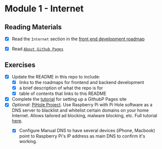 # Module 1 - Internet

## Reading Materials

- [x] Read the `Internet` section in the [front end development roadmap](https://roadmap.sh/frontend)
- [x] Read [`About Github Pages`](https://docs.github.com/en/pages/getting-started-with-github-pages/about-github-pages)


## Exercises

- [x] Update the README in this repo to include:
  - [x]  links to the roadmaps for frontend and backend development
  - [x]  a brief description of what the repo is for
  - [x]  table of contents that links to this README
- [x]  Complete the [tutorial](https://docs.github.com/en/pages/getting-started-with-github-pages/creating-a-github-pages-site) for setting up a GithubP Pages site
- [x] *Optional*: [PiHole Project](https://www.youtube.com/watch?v=KBXTnrD_Zs4&feature=youtu.be). Use Raspberry Pi with Pi Hole software as a DNS server to blacklist and whitelist certain domains on your home Internet. Allows tailored ad blocking, malware blocking, etc. Full tutorial [here](https://linustechtips.com/topic/1094810-pi-hole-setup-tutorial/).
  - [x] Configure Manual DNS to have several devices (iPhone, Macbook) point to Raspberry Pi's IP address as main DNS to confirm it's working. 

